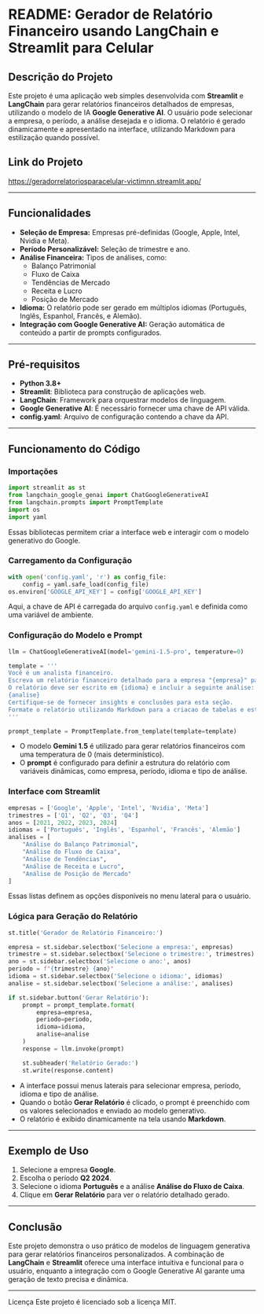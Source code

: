 # README: Gerador de Relatório Financeiro usando LangChain e Streamlit para Celular

## Descrição do Projeto
Este projeto é uma aplicação web simples desenvolvida com **Streamlit** e **LangChain** para gerar relatórios financeiros detalhados de empresas, utilizando o modelo de IA **Google Generative AI**. O usuário pode selecionar a empresa, o período, a análise desejada e o idioma. O relatório é gerado dinamicamente e apresentado na interface, utilizando Markdown para estilização quando possível.

## Link do Projeto

https://geradorrelatoriosparacelular-victimnn.streamlit.app/

---

## Funcionalidades
- **Seleção de Empresa:** Empresas pré-definidas (Google, Apple, Intel, Nvidia e Meta).
- **Período Personalizável:** Seleção de trimestre e ano.
- **Análise Financeira:** Tipos de análises, como:
  - Balanço Patrimonial
  - Fluxo de Caixa
  - Tendências de Mercado
  - Receita e Lucro
  - Posição de Mercado
- **Idioma:** O relatório pode ser gerado em múltiplos idiomas (Português, Inglês, Espanhol, Francês, e Alemão).
- **Integração com Google Generative AI:** Geração automática de conteúdo a partir de prompts configurados.

---

## Pré-requisitos
- **Python 3.8+**
- **Streamlit**: Biblioteca para construção de aplicações web.
- **LangChain**: Framework para orquestrar modelos de linguagem.
- **Google Generative AI**: É necessário fornecer uma chave de API válida.
- **config.yaml**: Arquivo de configuração contendo a chave da API.
---

## Funcionamento do Código

### Importações
```python
import streamlit as st
from langchain_google_genai import ChatGoogleGenerativeAI
from langchain.prompts import PromptTemplate
import os
import yaml
```
Essas bibliotecas permitem criar a interface web e interagir com o modelo generativo do Google.

### Carregamento da Configuração
```python
with open('config.yaml', 'r') as config_file:
    config = yaml.safe_load(config_file)
os.environ['GOOGLE_API_KEY'] = config['GOOGLE_API_KEY']
```
Aqui, a chave de API é carregada do arquivo `config.yaml` e definida como uma variável de ambiente.

### Configuração do Modelo e Prompt
```python
llm = ChatGoogleGenerativeAI(model='gemini-1.5-pro', temperature=0)

template = '''
Você é um analista financeiro.
Escreva um relatório financeiro detalhado para a empresa "{empresa}" para o período {periodo}.
O relatório deve ser escrito em {idioma} e incluir a seguinte análise:
{analise}
Certifique-se de fornecer insights e conclusões para esta seção.
Formate o relatório utilizando Markdown para a criacao de tabelas e estilização quando possível.
'''

prompt_template = PromptTemplate.from_template(template=template)
```
- O modelo **Gemini 1.5** é utilizado para gerar relatórios financeiros com uma temperatura de 0 (mais determinístico).  
- O **prompt** é configurado para definir a estrutura do relatório com variáveis dinâmicas, como empresa, período, idioma e tipo de análise.

### Interface com Streamlit
```python
empresas = ['Google', 'Apple', 'Intel', 'Nvidia', 'Meta']
trimestres = ['Q1', 'Q2', 'Q3', 'Q4']
anos = [2021, 2022, 2023, 2024]
idiomas = ['Português', 'Inglês', 'Espanhol', 'Francês', 'Alemão']
analises = [
    "Análise do Balanço Patrimonial",
    "Análise do Fluxo de Caixa",
    "Análise de Tendências",
    "Análise de Receita e Lucro",
    "Análise de Posição de Mercado"
]
```
Essas listas definem as opções disponíveis no menu lateral para o usuário.

### Lógica para Geração do Relatório
```python
st.title('Gerador de Relatório Financeiro:')

empresa = st.sidebar.selectbox('Selecione a empresa:', empresas)
trimestre = st.sidebar.selectbox('Selecione o trimestre:', trimestres)
ano = st.sidebar.selectbox('Selecione o ano:', anos)
periodo = f"{trimestre} {ano}"
idioma = st.sidebar.selectbox('Selecione o idioma:', idiomas)
analise = st.sidebar.selectbox('Selecione a análise:', analises)

if st.sidebar.button('Gerar Relatório'):
    prompt = prompt_template.format(
        empresa=empresa,
        periodo=periodo,
        idioma=idioma,
        analise=analise
    )
    response = llm.invoke(prompt)

    st.subheader('Relatório Gerado:')
    st.write(response.content)
```
- A interface possui menus laterais para selecionar empresa, período, idioma e tipo de análise.  
- Quando o botão **Gerar Relatório** é clicado, o prompt é preenchido com os valores selecionados e enviado ao modelo generativo.  
- O relatório é exibido dinamicamente na tela usando **Markdown**.

---

## Exemplo de Uso
1. Selecione a empresa **Google**.
2. Escolha o período **Q2 2024**.
3. Selecione o idioma **Português** e a análise **Análise do Fluxo de Caixa**.
4. Clique em **Gerar Relatório** para ver o relatório detalhado gerado.

---

## Conclusão
Este projeto demonstra o uso prático de modelos de linguagem generativa para gerar relatórios financeiros personalizados. A combinação de **LangChain** e **Streamlit** oferece uma interface intuitiva e funcional para o usuário, enquanto a integração com o Google Generative AI garante uma geração de texto precisa e dinâmica.

---

Licença
Este projeto é licenciado sob a licença MIT.
